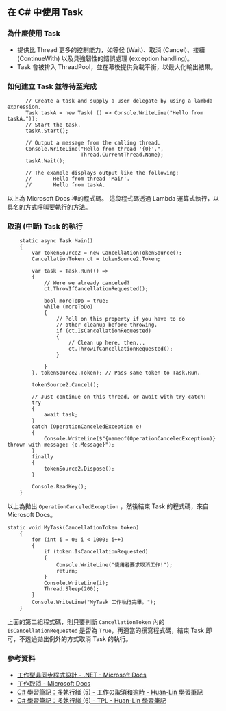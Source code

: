 ## 在 C# 中使用 Task

### 為什麼使用 Task

- 提供比 Thread 更多的控制能力，如等候 (Wait)、取消 (Cancel)、接續 (ContinueWith) 以及具強韌性的錯誤處理 (exception handling)。
- Task 會被排入 ThreadPool，並在幕後提供負載平衡，以最大化輸出結果。

### 如何建立 Task 並等待至完成

```
      // Create a task and supply a user delegate by using a lambda expression. 
      Task taskA = new Task( () => Console.WriteLine("Hello from taskA."));
      // Start the task.
      taskA.Start();

      // Output a message from the calling thread.
      Console.WriteLine("Hello from thread '{0}'.", 
                        Thread.CurrentThread.Name);
      taskA.Wait();

      // The example displays output like the following:
      //       Hello from thread 'Main'.
      //       Hello from taskA.
```

以上為 Microsoft Docs 裡的程式碼。
這段程式碼透過 Lambda 運算式執行，以具名的方式呼叫要執行的方法。

### 取消 (中斷) Task 的執行

```
    static async Task Main()
    {
        var tokenSource2 = new CancellationTokenSource();
        CancellationToken ct = tokenSource2.Token;

        var task = Task.Run(() =>
        {
            // Were we already canceled?
            ct.ThrowIfCancellationRequested();

            bool moreToDo = true;
            while (moreToDo)
            {
                // Poll on this property if you have to do
                // other cleanup before throwing.
                if (ct.IsCancellationRequested)
                {
                    // Clean up here, then...
                    ct.ThrowIfCancellationRequested();
                }

            }
        }, tokenSource2.Token); // Pass same token to Task.Run.

        tokenSource2.Cancel();

        // Just continue on this thread, or await with try-catch:
        try
        {
            await task;
        }
        catch (OperationCanceledException e)
        {
            Console.WriteLine($"{nameof(OperationCanceledException)} thrown with message: {e.Message}");
        }
        finally
        {
            tokenSource2.Dispose();
        }

        Console.ReadKey();
    }
```

以上為拋出 `OperationCanceledException` ，然後結束 Task 的程式碼，來自 Microsoft Docs。

```
static void MyTask(CancellationToken token)
    {
        for (int i = 0; i < 1000; i++)
        {
            if (token.IsCancellationRequested)
            {
                Console.WriteLine("使用者要求取消工作!");
                return;
            }
            Console.WriteLine(i);
            Thread.Sleep(200);
        }
        Console.WriteLine("MyTask 工作執行完畢。");
    }
```

上面的第二組程式碼，則只要判斷 `CancellationToken` 內的 `IsCancellationRequested` 是否為 `True`，再適當的撰寫程式碼，結束 Task 即可，不透過拋出例外的方式取消 Task 的執行。

### 參考資料
- [工作型非同步程式設計 - .NET - Microsoft Docs](https://docs.microsoft.com/zh-tw/dotnet/standard/parallel-programming/task-based-asynchronous-programming)
- [工作取消 - Microsoft Docs](https://docs.microsoft.com/zh-tw/dotnet/standard/parallel-programming/task-cancellation)
- [C# 學習筆記：多執行緒 (5) - 工作の取消和逾時 - Huan-Lin 學習筆記](https://www.huanlintalk.com/2013/06/csharp-notes-multithreading-5.html)
- [C# 學習筆記：多執行緒 (6) - TPL - Huan-Lin 學習筆記](https://www.huanlintalk.com/2013/06/csharp-notes-multithreading-6-tpl.html)